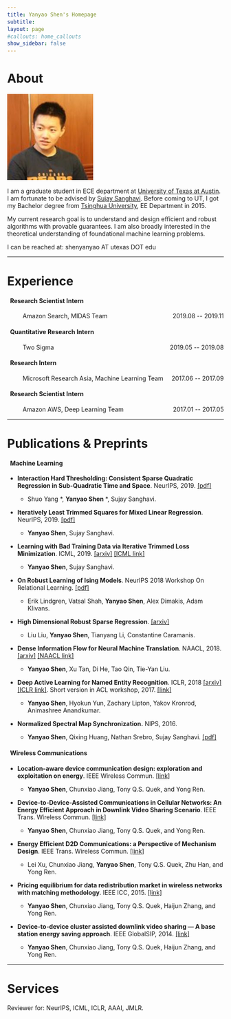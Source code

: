 ```yaml
---
title: Yanyao Shen's Homepage
subtitle:
layout: page
#callouts: home_callouts
show_sidebar: false
---
```

<html>
  <head>
<!-- Global site tag (gtag.js) - Google Analytics -->
<script async src="https://www.googletagmanager.com/gtag/js?id=UA-154117020-1"></script>
<script>
  window.dataLayer = window.dataLayer || [];
  function gtag(){dataLayer.push(arguments);}
  gtag('js', new Date());

  gtag('config', 'UA-154117020-1');
</script>
</head>
</html>

<!--  188eac -->
# About

![JetBrains](img/yanyao.jpg)

I am a graduate student in ECE department at [University of Texas at Austin](https://www.utexas.edu/). I am fortunate to be advised by [Sujay Sanghavi](http://users.ece.utexas.edu/~sanghavi/). Before coming to UT, I got my Bachelor degree from [Tsinghua University](https://www.tsinghua.edu.cn/publish/thu2018/index.html), EE Department in 2015.

My current research goal is to understand and design efficient and robust algorithms with provable guarantees. I am also broadly interested in the theoretical understanding of foundational machine learning problems.

I can be reached at: shenyanyao AT utexas DOT edu

<!--
[![Gem Version](https://badge.fury.io/rb/bulma-clean-theme.svg)](https://badge.fury.io/rb/bulma-clean-theme)
![Gem](https://img.shields.io/gem/dt/bulma-clean-theme.svg)
-->
---
# Experience

#### &nbsp; Research Scientist Intern

<p style="text-align:left;">
 &emsp; &emsp; Amazon Search, MIDAS Team  <span style="float:right;"> 2019.08 -- 2019.11</span>
</p>

#### &nbsp; Quantitative Research Intern
<p style="text-align:left;"> &emsp; &emsp; Two Sigma <span style="float:right;"> 2019.05 -- 2019.08</span> </p>

#### &nbsp; Research Intern
 <p style="text-align:left;"> &emsp; &emsp; Microsoft Research Asia, Machine Learning Team <span style="float:right;"> 2017.06 -- 2017.09</span> </p>


#### &nbsp; Research Scientist Intern
 <p style="text-align:left;"> &emsp; &emsp; Amazon AWS, Deep Learning Team <span style="float:right;"> 2017.01 -- 2017.05</span> </p>

---

# Publications & Preprints

#### &nbsp; Machine Learning

* __Interaction Hard Thresholding: Consistent Sparse Quadratic Regression in Sub-Quadratic Time and Space__. NeurIPS, 2019. [[pdf]](https://arxiv.org/pdf/1911.03034.pdf)
  * Shuo Yang \*, __Yanyao Shen__ \*, Sujay Sanghavi.

* __Iteratively Least Trimmed Squares for Mixed Linear Regression__. NeurIPS, 2019. [[pdf]](https://arxiv.org/pdf/1902.03653.pdf)
  * __Yanyao Shen__, Sujay Sanghavi.

* __Learning with Bad Training Data via Iterative Trimmed Loss Minimization__. ICML, 2019. [[arxiv]](https://arxiv.org/pdf/1810.11874.pdf) [[ICML link]](http://proceedings.mlr.press/v97/shen19e/shen19e.pdf)
  * __Yanyao Shen__, Sujay Sanghavi.

* __On Robust Learning of Ising Models__. NeurIPS 2018 Workshop On Relational Learning. [[pdf]](https://erikml.com/on_robust_learning_of_ising_models.pdf)
  * Erik Lindgren, Vatsal Shah, __Yanyao Shen__, Alex Dimakis, Adam Klivans.

* __High Dimensional Robust Sparse Regression__. [[arxiv]](https://arxiv.org/pdf/1805.11643.pdf)
  * Liu Liu, __Yanyao Shen__, Tianyang Li, Constantine Caramanis.

* __Dense Information Flow for Neural Machine Translation__. NAACL, 2018. [[arxiv]](https://arxiv.org/pdf/1806.00722.pdf) [[NAACL link]](https://www.aclweb.org/anthology/N18-1117/)
  * __Yanyao Shen__, Xu Tan, Di He, Tao Qin, Tie-Yan Liu.

* __Deep Active Learning for Named Entity Recognition__. ICLR, 2018 [[arxiv]](https://arxiv.org/pdf/1707.05928.pdf) [[ICLR link]](https://openreview.net/pdf?id=ry018WZAZ). Short version in ACL workshop, 2017. [[link]](http://www.aclweb.org/anthology/W17-2630)
  * __Yanyao Shen__, Hyokun Yun, Zachary Lipton, Yakov Kronrod, Animashree Anandkumar.

* __Normalized Spectral Map Synchronization.__ NIPS, 2016.
  * __Yanyao Shen__, Qixing Huang, Nathan Srebro, Sujay Sanghavi. [[pdf]](https://papers.nips.cc/paper/6128-normalized-spectral-map-synchronization.pdf)

#### &nbsp; Wireless  Communications

* __Location-aware device communication design: exploration and exploitation on energy__. IEEE Wireless Commun. [[link]](http://ieeexplore.ieee.org/document/7462484/)
  * __Yanyao Shen__, Chunxiao Jiang, Tony Q.S. Quek, and Yong Ren.

* __Device-to-Device-Assisted Communications in Cellular Networks: An Energy Efficient Approach in Downlink Video Sharing Scenario__. IEEE Trans. Wireless Commun. [[link]](http://ieeexplore.ieee.org/document/7302062/)
  * __Yanyao Shen__, Chunxiao Jiang, Tony Q.S. Quek, and Yong Ren.

* __Energy Efficient D2D Communications: a Perspective of Mechanism Design__. IEEE Trans. Wireless Commun. [[link]](http://ieeexplore.ieee.org/document/7542599/)
  * Lei Xu, Chunxiao Jiang, __Yanyao Shen__, Tony Q.S. Quek, Zhu Han, and Yong Ren.

* __Pricing equilibrium for data redistribution market in wireless networks with matching methodology__. IEEE ICC, 2015.  [[link]](http://ieeexplore.ieee.org/abstract/document/7248792/)
  * __Yanyao Shen__, Chunxiao Jiang, Tony Q.S. Quek, Haijun Zhang, and Yong Ren.

* __Device-to-device cluster assisted downlink video sharing — A base station energy saving approach__. IEEE GlobalSIP, 2014. [[link]](http://ieeexplore.ieee.org/document/7032088/)
  * __Yanyao Shen__, Chunxiao Jiang, Tony Q.S. Quek, Haijun Zhang, and Yong Ren.


---

# Services

Reviewer for: NeurIPS, ICML, ICLR, AAAI, JMLR.

<!--
## Ruby Gem

The ruby gem is available on the Ruby Gems website at the following location. [https://rubygems.org/gems/bulma-clean-theme](https://rubygems.org/gems/bulma-clean-theme)

## GitHub Pages

The theme can be used with GitHub Pages bu setting the `remote_theme` in your Jekyll sites `_config.yml`

```yml
remote_theme: chrisrhymes/bulma-clean-theme
```

## Instructions

For full instructions, please see the Readme at the GitHub repo:
[https://github.com/chrisrhymes/bulma-clean-theme/blob/master/README.md](https://github.com/chrisrhymes/bulma-clean-theme/blob/master/README.md)

## Page Layouts

This demo site showcases the available page layout options.

* Page With Sidebar
* Page Without Sidebar
* Page With Menubar
* Page With Tabs
* Page Without Footer
* Page Without Hero
* Page With Contents
* Landing Page With Callouts
* Blog
* Post

## Supported By JetBrains

JetBrains have kindly provided an Open Source licence to aid in the future development of Bulma Clean Theme.

[![JetBrains](img/jetbrains-variant-4.svg)](https://www.jetbrains.com/?from=bulma-clean-theme)
-->
